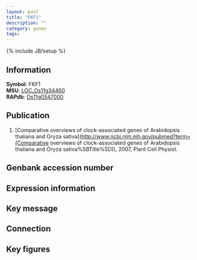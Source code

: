 ```yaml
---
layout: post
title: "FKF1"
description: ""
category: genes
tags: 
---
```

{% include JB/setup %}

## Information
__Symbol__: FKF1  
__MSU__: [LOC_Os11g34460](http://rice.plantbiology.msu.edu/cgi-bin/ORF_infopage.cgi?orf=LOC_Os11g34460)  
__RAPdb__: [Os11g0547000](http://rapdb.dna.affrc.go.jp/viewer/gbrowse_details/irgsp1?name=Os11g0547000)  

## Publication
1. [Comparative overviews of clock-associated genes of Arabidopsis thaliana and Oryza sativa](http://www.ncbi.nlm.nih.gov/pubmed?term=(Comparative overviews of clock-associated genes of Arabidopsis thaliana and Oryza sativa%5BTitle%5D)), 2007, Plant Cell Physiol.

## Genbank accession number

## Expression information

## Key message

## Connection

## Key figures


